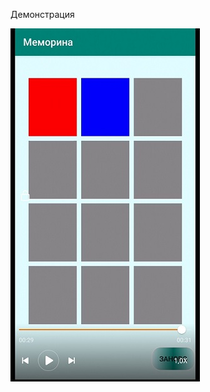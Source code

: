 Демонстрация

[![Демонстрация к проекту](https://github.com/kristinakrasnodubskaya/Memorina-colors-/raw/master/demo.jpg)](https://github.com/kristinakrasnodubskaya/Memorina-colors-/raw/master/demonstration.mp4)

